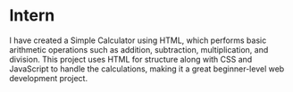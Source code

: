 # Intern
I have created a Simple Calculator using HTML, which performs basic arithmetic operations such as addition, subtraction, multiplication, and division. This project uses HTML for structure along with CSS and JavaScript to handle the calculations, making it a great beginner-level web development project.
